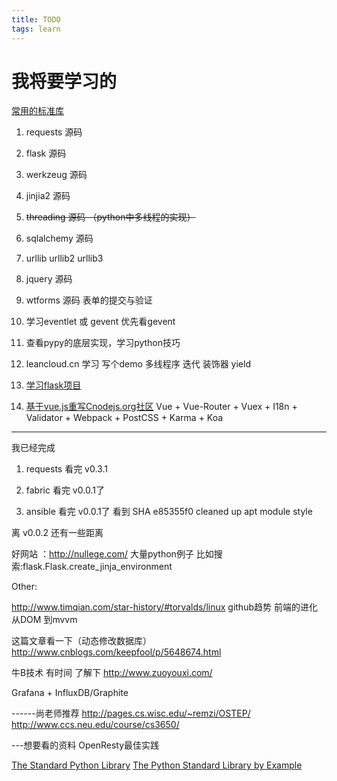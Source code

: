 ```yaml
---
title: TODO
tags: learn
---
```

# 我将要学习的
<!-- more -->
[常用的标准库](https://www.zhihu.com/question/20501628)

1. requests 源码
2. flask 源码
3. werkzeug 源码
4. jinjia2 源码
5. ~~threading 源码 （python中多线程的实现）~~
6. sqlalchemy 源码
7. urllib urllib2 urllib3
8. jquery 源码
9. wtforms 源码 表单的提交与验证

10. 学习eventlet 或 gevent 优先看gevent

11. 查看pypy的底层实现，学习python技巧

12. leancloud.cn 学习 写个demo
多线程序  迭代 装饰器 yield

13.  [学习flask项目](https://github.com/mattupstate/overholt.git)

14. [基于vue.js重写Cnodejs.org社区](https://github.com/shinygang/Vue-cnodejs.git)
Vue + Vue-Router + Vuex + I18n + Validator + Webpack + PostCSS + Karma + Koa

---
我已经完成

1. requests 看完 v0.3.1

2. fabric 看完 v0.0.1了

3. ansible 看完 v0.0.1了
看到 SHA e85355f0
cleaned up apt module style


离 v0.0.2 还有一些距离

好网站 ：http://nullege.com/ 大量python例子
比如搜索:flask.Flask.create_jinja_environment

Other:

http://www.timqian.com/star-history/#torvalds/linux
github趋势
前端的进化 从DOM 到mvvm

这篇文章看一下（动态修改数据库）
http://www.cnblogs.com/keepfool/p/5648674.html

牛B技术  有时间 了解下 http://www.zuoyouxi.com/

Grafana + InfluxDB/Graphite

------尚老师推荐
http://pages.cs.wisc.edu/~remzi/OSTEP/
http://www.ccs.neu.edu/course/cs3650/

---想要看的资料
OpenResty最佳实践

[The Standard Python Library](http://effbot.org/librarybook/)
[The Python Standard Library by Example](http://ptgmedia.pearsoncmg.com/images/9780321767349/samplepages/0321767349.pdf)
